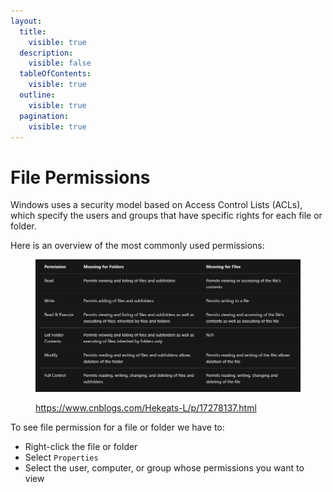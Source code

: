 ```yaml
---
layout:
  title:
    visible: true
  description:
    visible: false
  tableOfContents:
    visible: true
  outline:
    visible: true
  pagination:
    visible: true
---
```


# File Permissions

Windows uses a security model based on Access Control Lists (ACLs), which specify the users and groups that have specific rights for each file or folder.

Here is an overview of the most commonly used permissions:

<figure><img src="../.gitbook/assets/ntfs-permissions1.png" alt=""><figcaption><p><a href="https://www.cnblogs.com/Hekeats-L/p/17278137.html">https://www.cnblogs.com/Hekeats-L/p/17278137.html</a></p></figcaption></figure>

To see file permission for a file or folder we have to:

* Right-click the file or folder
* Select `Properties`
* Select the user, computer, or group whose permissions you want to view
